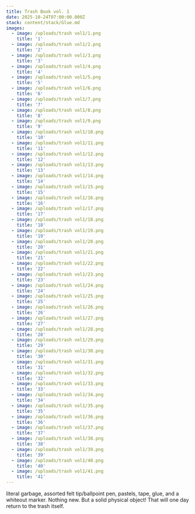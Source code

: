 ```yaml
---
title: Trash Book vol. 1
date: 2025-10-24T07:00:00.000Z
stack: content/stack/Glue.md
images:
  - image: /uploads/trash vol1/1.png
    title: '1'
  - image: /uploads/trash vol1/2.png
    title: '2'
  - image: /uploads/trash vol1/3.png
    title: '3'
  - image: /uploads/trash vol1/4.png
    title: '4'
  - image: /uploads/trash vol1/5.png
    title: '5'
  - image: /uploads/trash vol1/6.png
    title: '6'
  - image: /uploads/trash vol1/7.png
    title: '7'
  - image: /uploads/trash vol1/8.png
    title: '8'
  - image: /uploads/trash vol1/9.png
    title: '9'
  - image: /uploads/trash vol1/10.png
    title: '10'
  - image: /uploads/trash vol1/11.png
    title: '11'
  - image: /uploads/trash vol1/12.png
    title: '12'
  - image: /uploads/trash vol1/13.png
    title: '13'
  - image: /uploads/trash vol1/14.png
    title: '14'
  - image: /uploads/trash vol1/15.png
    title: '15'
  - image: /uploads/trash vol1/16.png
    title: '16'
  - image: /uploads/trash vol1/17.png
    title: '17'
  - image: /uploads/trash vol1/18.png
    title: '18'
  - image: /uploads/trash vol1/19.png
    title: '19'
  - image: /uploads/trash vol1/20.png
    title: '20'
  - image: /uploads/trash vol1/21.png
    title: '21'
  - image: /uploads/trash vol1/22.png
    title: '22'
  - image: /uploads/trash vol1/23.png
    title: '23'
  - image: /uploads/trash vol1/24.png
    title: '24'
  - image: /uploads/trash vol1/25.png
    title: '25'
  - image: /uploads/trash vol1/26.png
    title: '26'
  - image: /uploads/trash vol1/27.png
    title: '27'
  - image: /uploads/trash vol1/28.png
    title: '28'
  - image: /uploads/trash vol1/29.png
    title: '29'
  - image: /uploads/trash vol1/30.png
    title: '30'
  - image: /uploads/trash vol1/31.png
    title: '31'
  - image: /uploads/trash vol1/32.png
    title: '32'
  - image: /uploads/trash vol1/33.png
    title: '33'
  - image: /uploads/trash vol1/34.png
    title: '34'
  - image: /uploads/trash vol1/35.png
    title: '35'
  - image: /uploads/trash vol1/36.png
    title: '36'
  - image: /uploads/trash vol1/37.png
    title: '37'
  - image: /uploads/trash vol1/38.png
    title: '38'
  - image: /uploads/trash vol1/39.png
    title: '39'
  - image: /uploads/trash vol1/40.png
    title: '40'
  - image: /uploads/trash vol1/41.png
    title: '41'
---
```


literal garbage, assorted felt tip/ballpoint pen, pastels, tape, glue, and a whiteout marker. Nothing new. But a solid physical object! That will one day return to the trash itself. 
